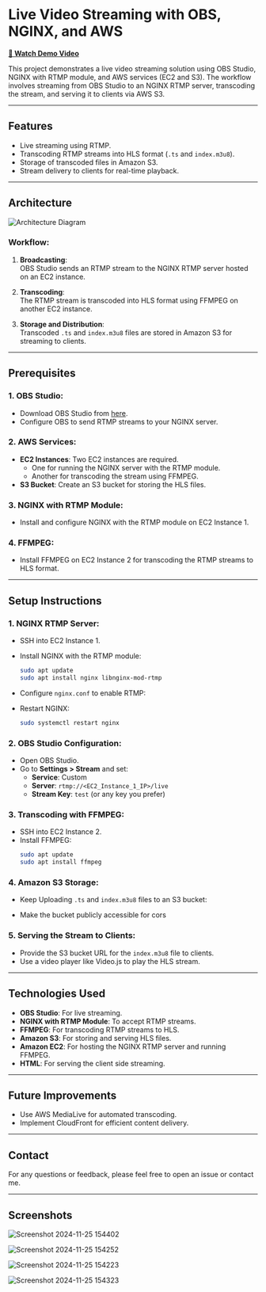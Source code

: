 # Live Video Streaming with OBS, NGINX, and AWS

**[🎥 Watch Demo Video](https://drive.google.com/file/d/15uZZhSL0pmhI2AiDBGD9Fb6xQnQkIdCJ/view)**  
 

This project demonstrates a live video streaming solution using OBS Studio, NGINX with RTMP module, and AWS services (EC2 and S3). The workflow involves streaming from OBS Studio to an NGINX RTMP server, transcoding the stream, and serving it to clients via AWS S3.

---

## Features

- Live streaming using RTMP.
- Transcoding RTMP streams into HLS format (`.ts` and `index.m3u8`).
- Storage of transcoded files in Amazon S3.
- Stream delivery to clients for real-time playback.

---

## Architecture

![Architecture Diagram](https://github.com/user-attachments/assets/0647f4de-0712-4907-8aeb-1b612068fc67)

### Workflow:

1. **Broadcasting**:  
   OBS Studio sends an RTMP stream to the NGINX RTMP server hosted on an EC2 instance.

2. **Transcoding**:  
   The RTMP stream is transcoded into HLS format using FFMPEG on another EC2 instance.

3. **Storage and Distribution**:  
   Transcoded `.ts` and `index.m3u8` files are stored in Amazon S3 for streaming to clients.

---

## Prerequisites

### 1. **OBS Studio**:
   - Download OBS Studio from [here](https://obsproject.com/).
   - Configure OBS to send RTMP streams to your NGINX server.

### 2. **AWS Services**:
   - **EC2 Instances**: Two EC2 instances are required.
     - One for running the NGINX server with the RTMP module.
     - Another for transcoding the stream using FFMPEG.
   - **S3 Bucket**: Create an S3 bucket for storing the HLS files.

### 3. **NGINX with RTMP Module**:
   - Install and configure NGINX with the RTMP module on EC2 Instance 1.

### 4. **FFMPEG**:
   - Install FFMPEG on EC2 Instance 2 for transcoding the RTMP streams to HLS format.

---

## Setup Instructions

### 1. **NGINX RTMP Server**:
   - SSH into EC2 Instance 1.
   - Install NGINX with the RTMP module:
     ```bash
     sudo apt update
     sudo apt install nginx libnginx-mod-rtmp
     ```
   - Configure `nginx.conf` to enable RTMP:
     
   - Restart NGINX:
     ```bash
     sudo systemctl restart nginx
     ```

### 2. **OBS Studio Configuration**:
   - Open OBS Studio.
   - Go to **Settings > Stream** and set:
     - **Service**: Custom
     - **Server**: `rtmp://<EC2_Instance_1_IP>/live`
     - **Stream Key**: `test` (or any key you prefer)

### 3. **Transcoding with FFMPEG**:
   - SSH into EC2 Instance 2.
   - Install FFMPEG:
     ```bash
     sudo apt update
     sudo apt install ffmpeg
     ```
  

### 4. **Amazon S3 Storage**:
   - Keep Uploading  `.ts` and `index.m3u8` files to an S3 bucket:
     
   - Make the bucket publicly accessible for cors

### 5. **Serving the Stream to Clients**:
   - Provide the S3 bucket URL for the `index.m3u8` file to clients.
   - Use a video player like Video.js to play the HLS stream.

---

## Technologies Used

- **OBS Studio**: For live streaming.
- **NGINX with RTMP Module**: To accept RTMP streams.
- **FFMPEG**: For transcoding RTMP streams to HLS.
- **Amazon S3**: For storing and serving HLS files.
- **Amazon EC2**: For hosting the NGINX RTMP server and running FFMPEG.
- **HTML**: For serving the client side streaming.

---

## Future Improvements

- Use AWS MediaLive for automated transcoding.
- Implement CloudFront for efficient content delivery.

---

 

## Contact

For any questions or feedback, please feel free to open an issue or contact me.

---

## Screenshots
![Screenshot 2024-11-25 154402](https://github.com/user-attachments/assets/f036ff34-e081-4110-9b50-b991ac781553)


![Screenshot 2024-11-25 154252](https://github.com/user-attachments/assets/c3d08dba-9f57-46c9-9228-620b97dc93a3)


![Screenshot 2024-11-25 154223](https://github.com/user-attachments/assets/63826a94-f63d-4fbd-8fec-0b1086460267)


![Screenshot 2024-11-25 154323](https://github.com/user-attachments/assets/3b3d40f2-a0cb-4c8e-a6c3-83996f97a6b8)


